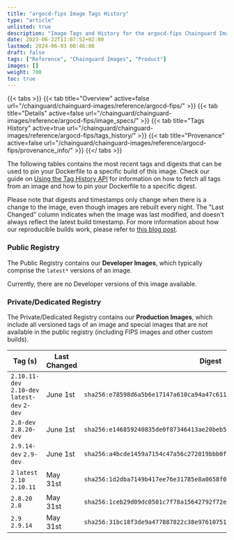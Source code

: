 ```yaml
---
title: "argocd-fips Image Tags History"
type: "article"
unlisted: true
description: "Image Tags and History for the argocd-fips Chainguard Image"
date: 2023-06-22T11:07:52+02:00
lastmod: 2024-06-03 00:46:08
draft: false
tags: ["Reference", "Chainguard Images", "Product"]
images: []
weight: 700
toc: true
---
```


{{< tabs >}}
{{< tab title="Overview" active=false url="/chainguard/chainguard-images/reference/argocd-fips/" >}}
{{< tab title="Details" active=false url="/chainguard/chainguard-images/reference/argocd-fips/image_specs/" >}}
{{< tab title="Tags History" active=true url="/chainguard/chainguard-images/reference/argocd-fips/tags_history/" >}}
{{< tab title="Provenance" active=false url="/chainguard/chainguard-images/reference/argocd-fips/provenance_info/" >}}
{{</ tabs >}}

The following tables contains the most recent tags and digests that can be used to pin your Dockerfile to a specific build of this image. Check our guide on [Using the Tag History API](/chainguard/chainguard-images/using-the-tag-history-api/) for information on how to fetch all tags from an image and how to pin your Dockerfile to a specific digest.

Please note that digests and timestamps only change when there is a change to the image, even though images are rebuilt every night. The "Last Changed" column indicates when the image was last modified, and doesn't always reflect the latest build timestamp. For more information about how our reproducible builds work, please refer to [this blog post](https://www.chainguard.dev/unchained/reproducing-chainguards-reproducible-image-builds).

### Public Registry
The Public Registry contains our **Developer Images**, which typically comprise the `latest*` versions of an image.

Currently, there are no Developer versions of this image available.

### Private/Dedicated Registry
The Private/Dedicated Registry contains our **Production Images**, which include all versioned tags of an image and special images that are not available in the public registry (including FIPS images and other custom builds).

| Tag (s)                                        | Last Changed | Digest                                                                    |
|------------------------------------------------|--------------|---------------------------------------------------------------------------|
|  `2.10.11-dev` `2.10-dev` `latest-dev` `2-dev` | June 1st     | `sha256:e78598d6a5b6e17147a610ca94a47c611b8ef9d7cf80faefcbe7ba48388f8d89` |
|  `2.8-dev` `2.8.20-dev`                        | June 1st     | `sha256:e146859240835de0f87346413ae20beb57831ad07668181edc52a5ca8beb519b` |
|  `2.9.14-dev` `2.9-dev`                        | June 1st     | `sha256:a4bcde1459a7154c47a56c272019bbb0f1c4a57c324b716c65638d7ac01b450e` |
|  `2` `latest` `2.10` `2.10.11`                 | May 31st     | `sha256:1d2dba7149b417ee76e31785e8a0658f057b1984af763c9f95d0e9acf00d724d` |
|  `2.8.20` `2.8`                                | May 31st     | `sha256:1ceb29d09dc0501c7f78a15642792f72e636411db19c9b39802eed1341e09e67` |
|  `2.9` `2.9.14`                                | May 31st     | `sha256:31bc18f3de9a477887822c38e97610751d93cd344be784dbcdfbff10e84c7eee` |


